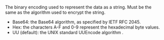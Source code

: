 The binary encoding used to represent the data as a string. Must be the same as the algorithm used to encrypt the string.

- Base64: the Base64 algorithm, as specified by IETF RFC 2045.
- Hex: the characters A-F and 0-9 represent the hexadecimal byte values.
- UU (default): the UNIX standard UUEncode algorithm .
